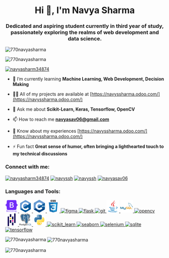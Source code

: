 <h1 align="center">Hi 👋, I'm Navya Sharma</h1>
<h3 align="center">Dedicated and aspiring student currently in third year of study, passionately exploring the realms of web development and data science.</h3>

<p align="left"> <img src="https://komarev.com/ghpvc/?username=770navyasharma&label=Profile%20views&color=0e75b6&style=flat" alt="770navyasharma" /> </p>

<p align="left"><img src="https://github-profile-trophy.vercel.app/?username=770navyasharma" alt="770navyasharma" /> </p>

<p align="left"> <a href="https://twitter.com/navyasharm34874" target="blank"><img src="https://img.shields.io/twitter/follow/navyasharm34874?logo=twitter&style=for-the-badge" alt="navyasharm34874" /></a> </p>


- 🌱 I’m currently learning **Machine Learning, Web Development, Decision Making**

- 👨‍💻 All of my projects are available at [https://navyssharma.odoo.com/](https://navyssharma.odoo.com/)

- 💬 Ask me about **Scikit-Learn, Keras, Tensorflow, OpenCV**

- 📫 How to reach me **navyasav06@gmail.com**

- 📄 Know about my experiences [https://navyssharma.odoo.com/](https://navyssharma.odoo.com/)

- ⚡ Fun fact **Great sense of humor, often bringing a lighthearted touch to my technical discussions**

<h3 align="left">Connect with me:</h3>
<p align="left">
<a href="https://twitter.com/navyasharm34874" target="blank"><img align="center" src="https://raw.githubusercontent.com/rahuldkjain/github-profile-readme-generator/master/src/images/icons/Social/twitter.svg" alt="navyasharm34874" height="30" width="40" /></a>
<a href="https://kaggle.com/navyssh" target="blank"><img align="center" src="https://raw.githubusercontent.com/rahuldkjain/github-profile-readme-generator/master/src/images/icons/Social/kaggle.svg" alt="navyssh" height="30" width="40" /></a>
<a href="https://instagram.com/navyssh" target="blank"><img align="center" src="https://raw.githubusercontent.com/rahuldkjain/github-profile-readme-generator/master/src/images/icons/Social/instagram.svg" alt="navyssh" height="30" width="40" /></a>
<a href="https://www.leetcode.com/navyasav06" target="blank"><img align="center" src="https://raw.githubusercontent.com/rahuldkjain/github-profile-readme-generator/master/src/images/icons/Social/leet-code.svg" alt="navyasav06" height="30" width="40" /></a>
</p>

<h3 align="left">Languages and Tools:</h3>
<p align="left"> <a href="https://getbootstrap.com" target="_blank" rel="noreferrer"> <img src="https://raw.githubusercontent.com/devicons/devicon/master/icons/bootstrap/bootstrap-plain-wordmark.svg" alt="bootstrap" width="40" height="40"/> </a> <a href="https://www.cprogramming.com/" target="_blank" rel="noreferrer"> <img src="https://raw.githubusercontent.com/devicons/devicon/master/icons/c/c-original.svg" alt="c" width="40" height="40"/> </a> <a href="https://www.w3schools.com/cpp/" target="_blank" rel="noreferrer"> <img src="https://raw.githubusercontent.com/devicons/devicon/master/icons/cplusplus/cplusplus-original.svg" alt="cplusplus" width="40" height="40"/> </a> <a href="https://www.w3schools.com/css/" target="_blank" rel="noreferrer"> <img src="https://raw.githubusercontent.com/devicons/devicon/master/icons/css3/css3-original-wordmark.svg" alt="css3" width="40" height="40"/> </a> <a href="https://www.figma.com/" target="_blank" rel="noreferrer"> <img src="https://www.vectorlogo.zone/logos/figma/figma-icon.svg" alt="figma" width="40" height="40"/> </a> <a href="https://flask.palletsprojects.com/" target="_blank" rel="noreferrer"> <img src="https://www.vectorlogo.zone/logos/pocoo_flask/pocoo_flask-icon.svg" alt="flask" width="40" height="40"/> </a> <a href="https://git-scm.com/" target="_blank" rel="noreferrer"> <img src="https://www.vectorlogo.zone/logos/git-scm/git-scm-icon.svg" alt="git" width="40" height="40"/> </a> <a href="https://www.java.com" target="_blank" rel="noreferrer"> <img src="https://raw.githubusercontent.com/devicons/devicon/master/icons/java/java-original.svg" alt="java" width="40" height="40"/> </a> <a href="https://www.mysql.com/" target="_blank" rel="noreferrer"> <img src="https://raw.githubusercontent.com/devicons/devicon/master/icons/mysql/mysql-original-wordmark.svg" alt="mysql" width="40" height="40"/> </a> <a href="https://opencv.org/" target="_blank" rel="noreferrer"> <img src="https://www.vectorlogo.zone/logos/opencv/opencv-icon.svg" alt="opencv" width="40" height="40"/> </a> <a href="https://pandas.pydata.org/" target="_blank" rel="noreferrer"> <img src="https://raw.githubusercontent.com/devicons/devicon/2ae2a900d2f041da66e950e4d48052658d850630/icons/pandas/pandas-original.svg" alt="pandas" width="40" height="40"/> </a> <a href="https://www.postgresql.org" target="_blank" rel="noreferrer"> <img src="https://raw.githubusercontent.com/devicons/devicon/master/icons/postgresql/postgresql-original-wordmark.svg" alt="postgresql" width="40" height="40"/> </a> <a href="https://www.python.org" target="_blank" rel="noreferrer"> <img src="https://raw.githubusercontent.com/devicons/devicon/master/icons/python/python-original.svg" alt="python" width="40" height="40"/> </a> <a href="https://scikit-learn.org/" target="_blank" rel="noreferrer"> <img src="https://upload.wikimedia.org/wikipedia/commons/0/05/Scikit_learn_logo_small.svg" alt="scikit_learn" width="40" height="40"/> </a> <a href="https://seaborn.pydata.org/" target="_blank" rel="noreferrer"> <img src="https://seaborn.pydata.org/_images/logo-mark-lightbg.svg" alt="seaborn" width="40" height="40"/> </a> <a href="https://www.selenium.dev" target="_blank" rel="noreferrer"> <img src="https://raw.githubusercontent.com/detain/svg-logos/780f25886640cef088af994181646db2f6b1a3f8/svg/selenium-logo.svg" alt="selenium" width="40" height="40"/> </a> <a href="https://www.sqlite.org/" target="_blank" rel="noreferrer"> <img src="https://www.vectorlogo.zone/logos/sqlite/sqlite-icon.svg" alt="sqlite" width="40" height="40"/> </a> <a href="https://www.tensorflow.org" target="_blank" rel="noreferrer"> <img src="https://www.vectorlogo.zone/logos/tensorflow/tensorflow-icon.svg" alt="tensorflow" width="40" height="40"/> </a> </p>

<p><img align="left" src="https://github-readme-stats.vercel.app/api/top-langs?username=770navyasharma&show_icons=true&locale=en&layout=compact" alt="770navyasharma" /></p>

<p>&nbsp;<img align="center" src="https://github-readme-stats.vercel.app/api?username=770navyasharma&show_icons=true&locale=en" alt="770navyasharma" /></p>

<p><img align="center" src="https://github-readme-streak-stats.herokuapp.com/?user=770navyasharma&" alt="770navyasharma" /></p>
